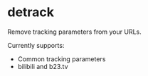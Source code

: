 # detrack

Remove tracking parameters from your URLs.

Currently supports:

- Common tracking parameters
- bilibili and b23.tv
